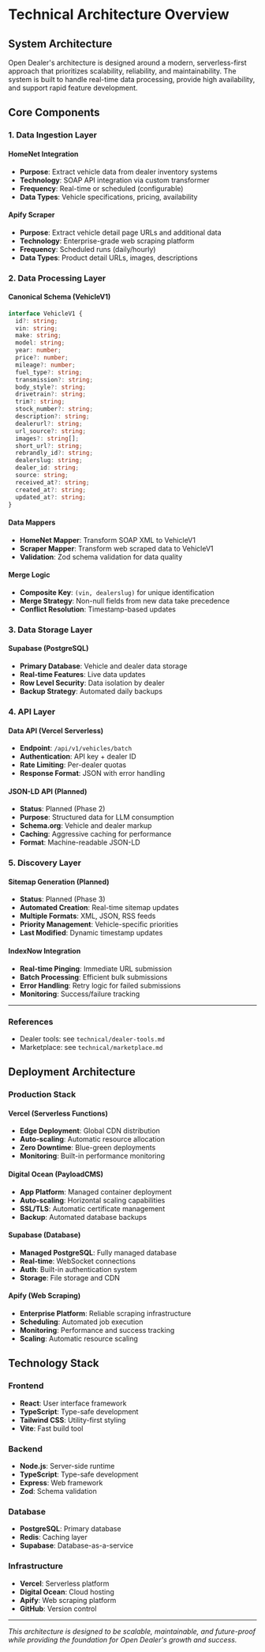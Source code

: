 # Technical Architecture Overview

## System Architecture

Open Dealer's architecture is designed around a modern, serverless-first approach that prioritizes scalability, reliability, and maintainability. The system is built to handle real-time data processing, provide high availability, and support rapid feature development.

## Core Components

### 1. Data Ingestion Layer

#### HomeNet Integration
- **Purpose**: Extract vehicle data from dealer inventory systems
- **Technology**: SOAP API integration via custom transformer
- **Frequency**: Real-time or scheduled (configurable)
- **Data Types**: Vehicle specifications, pricing, availability

#### Apify Scraper
- **Purpose**: Extract vehicle detail page URLs and additional data
- **Technology**: Enterprise-grade web scraping platform
- **Frequency**: Scheduled runs (daily/hourly)
- **Data Types**: Product detail URLs, images, descriptions

### 2. Data Processing Layer

#### Canonical Schema (VehicleV1)
```typescript
interface VehicleV1 {
  id?: string;
  vin: string;
  make: string;
  model: string;
  year: number;
  price?: number;
  mileage?: number;
  fuel_type?: string;
  transmission?: string;
  body_style?: string;
  drivetrain?: string;
  trim?: string;
  stock_number?: string;
  description?: string;
  dealerurl?: string;
  url_source?: string;
  images?: string[];
  short_url?: string;
  rebrandly_id?: string;
  dealerslug: string;
  dealer_id: string;
  source: string;
  received_at?: string;
  created_at?: string;
  updated_at?: string;
}
```

#### Data Mappers
- **HomeNet Mapper**: Transform SOAP XML to VehicleV1
- **Scraper Mapper**: Transform web scraped data to VehicleV1
- **Validation**: Zod schema validation for data quality

#### Merge Logic
- **Composite Key**: `(vin, dealerslug)` for unique identification
- **Merge Strategy**: Non-null fields from new data take precedence
- **Conflict Resolution**: Timestamp-based updates

### 3. Data Storage Layer

#### Supabase (PostgreSQL)
- **Primary Database**: Vehicle and dealer data storage
- **Real-time Features**: Live data updates
- **Row Level Security**: Data isolation by dealer
- **Backup Strategy**: Automated daily backups

### 4. API Layer

#### Data API (Vercel Serverless)
- **Endpoint**: `/api/v1/vehicles/batch`
- **Authentication**: API key + dealer ID
- **Rate Limiting**: Per-dealer quotas
- **Response Format**: JSON with error handling

#### JSON-LD API (Planned)
- **Status**: Planned (Phase 2)
- **Purpose**: Structured data for LLM consumption
- **Schema.org**: Vehicle and dealer markup
- **Caching**: Aggressive caching for performance
- **Format**: Machine-readable JSON-LD

### 5. Discovery Layer

#### Sitemap Generation (Planned)
- **Status**: Planned (Phase 3)
- **Automated Creation**: Real-time sitemap updates
- **Multiple Formats**: XML, JSON, RSS feeds
- **Priority Management**: Vehicle-specific priorities
- **Last Modified**: Dynamic timestamp updates

#### IndexNow Integration
- **Real-time Pinging**: Immediate URL submission
- **Batch Processing**: Efficient bulk submissions
- **Error Handling**: Retry logic for failed submissions
- **Monitoring**: Success/failure tracking

---
### References
- Dealer tools: see `technical/dealer-tools.md`
- Marketplace: see `technical/marketplace.md`

## Deployment Architecture

### Production Stack

#### Vercel (Serverless Functions)
- **Edge Deployment**: Global CDN distribution
- **Auto-scaling**: Automatic resource allocation
- **Zero Downtime**: Blue-green deployments
- **Monitoring**: Built-in performance monitoring

#### Digital Ocean (PayloadCMS)
- **App Platform**: Managed container deployment
- **Auto-scaling**: Horizontal scaling capabilities
- **SSL/TLS**: Automatic certificate management
- **Backup**: Automated database backups

#### Supabase (Database)
- **Managed PostgreSQL**: Fully managed database
- **Real-time**: WebSocket connections
- **Auth**: Built-in authentication system
- **Storage**: File storage and CDN

#### Apify (Web Scraping)
- **Enterprise Platform**: Reliable scraping infrastructure
- **Scheduling**: Automated job execution
- **Monitoring**: Performance and success tracking
- **Scaling**: Automatic resource scaling

## Technology Stack

### Frontend
- **React**: User interface framework
- **TypeScript**: Type-safe development
- **Tailwind CSS**: Utility-first styling
- **Vite**: Fast build tool

### Backend
- **Node.js**: Server-side runtime
- **TypeScript**: Type-safe development
- **Express**: Web framework
- **Zod**: Schema validation

### Database
- **PostgreSQL**: Primary database
- **Redis**: Caching layer
- **Supabase**: Database-as-a-service

### Infrastructure
- **Vercel**: Serverless platform
- **Digital Ocean**: Cloud hosting
- **Apify**: Web scraping platform
- **GitHub**: Version control

---

*This architecture is designed to be scalable, maintainable, and future-proof while providing the foundation for Open Dealer's growth and success.*
